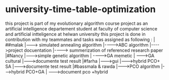 # university-time-table-optimization
this project is part of my evolutionary algorithm course project as an artificial intelligence departement student 
at faculty of computer science and artificial intteligence at helwan university
this project is done in contribution with my teammates and tasks was assigned as following :
| ##malak
|---> simulated annealing algorithm 
|---->ABC algorithm
|---->project docuentation
|----> summerization of referenced research paper
|#Nancy
|--->simple genetic algorithm 
| ---->GA memetic
| --->GA cultural 
|--->documente test result
|#farha
|--->gui
|--->hybrid PCO+ SA
|--->documente test result
|#bassmala & rawda
|--->PCO algorithm
|--->hybrid PCO+GA
| --->document pco +hybrid 
